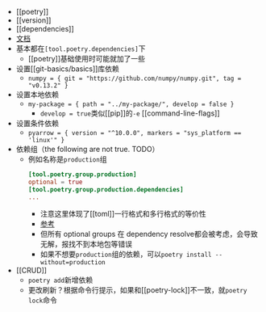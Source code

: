 - [[poetry]]
- [[version]]
- [[dependencies]]
- [文档](https://python-poetry.org/docs/dependency-specification/)
- 基本都在`[tool.poetry.dependencies]`下
  - [[poetry]]基础使用时可能就加了一些
- 设置[[git-basics/basics]]库依赖
  - `numpy = { git = "https://github.com/numpy/numpy.git", tag = "v0.13.2" }`
- 设置本地依赖
  - `my-package = { path = "../my-package/", develop = false }`
    - `develop = true`类似[[pip]]的`-e` [[command-line-flags]]
- 设置条件依赖
  - `pyarrow = { version = "^10.0.0", markers = "sys_platform == 'linux'" }`
- 依赖组（the following are not true. TODO）
  - 例如名称是`production`组
    ```toml
    [tool.poetry.group.production]
    optional = true
    [tool.poetry.group.production.dependencies]
    ...
    ```
    - 注意这里体现了[[toml]]一行格式和多行格式的等价性
    - [参考](https://python-poetry.org/docs/managing-dependencies/#optional-groups)
    - 但所有 optional groups 在 dependency resolve都会被考虑，会导致无解，报找不到本地包等错误
    - 如果不想要`production`组的依赖，可以`poetry install --without=production`
- [[CRUD]]
  - `poetry add`新增依赖
  - 更改刷新？根据命令行提示，如果和[[poetry-lock]]不一致，就`poetry lock`命令